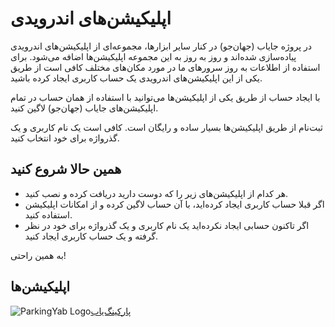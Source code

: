 # اپلیکیشن‌های اندرویدی

در پروژه جایاب (جهان‌جو) در کنار سایر ابزارها، مجموعه‌ای از اپلیکیشن‌های اندرویدی
پیاده‌سازی شده‌اند و روز به روز به این مجموعه اپلیکیشن‌ها اضافه می‌شود. برای استفاده از
اطلاعات به روز سرورهای ما در مورد مکان‌های مختلف کافی است از طریق یکی از این اپلیکیشن‌های
اندرویدی یک حساب کاربری ایجاد کرده باشید.

با ایجاد حساب از طریق یکی از اپلیکیشن‌ها می‌توانید با استفاده از همان حساب در تمام اپلیکیشن‌های
جایاب (جهان‌جو) لاگین کنید.

ثبت‌نام از طریق اپلیکیشن‌ها بسیار ساده و رایگان است. کافی است یک نام کاربری و یک گذرواژه برای
خود انتخاب کنید.

## همین حالا شروع کنید

- هر کدام از اپلیکیشن‌های زیر را که دوست دارید دریافت کرده و نصب کنید.
- اگر قبلا حساب کاربری ایجاد کرده‌اید، با آن حساب لاگین کرده و از امکانات اپلیکیشن استفاده کنید.
- اگر تاکنون حسابی ایجاد نکرده‌اید یک نام کاربری و یک گذرواژه برای خود در نظر گرفته و یک حساب کاربری ایجاد کنید.

به همین راحتی!

## اپلیکیشن‌ها

![ParkingYab Logo](/main/img/parkingyab-logo.svg)[پارکینگ‌یاب](http://cafebazaar.ir/app/ir.co.dpq.jayab.park/)